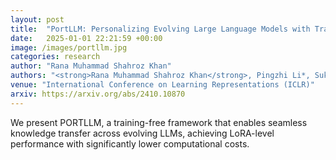 ```yaml
---
layout: post
title:  "PortLLM: Personalizing Evolving Large Language Models with Training-Free and Portable Model Patches"
date:   2025-01-01 22:21:59 +00:00
image: /images/portllm.jpg
categories: research
author: "Rana Muhammad Shahroz Khan"
authors: "<strong>Rana Muhammad Shahroz Khan</strong>, Pingzhi Li*, Sukwon Yun*, Zhenyu Wang, Shahriar Nirjon, Chau-Wai Wong, Tianlong Chen"
venue: "International Conference on Learning Representations (ICLR)"
arxiv: https://arxiv.org/abs/2410.10870
---
```

We present PORTLLM, a training-free framework that enables seamless knowledge transfer across evolving LLMs, achieving LoRA-level performance with significantly lower computational costs.